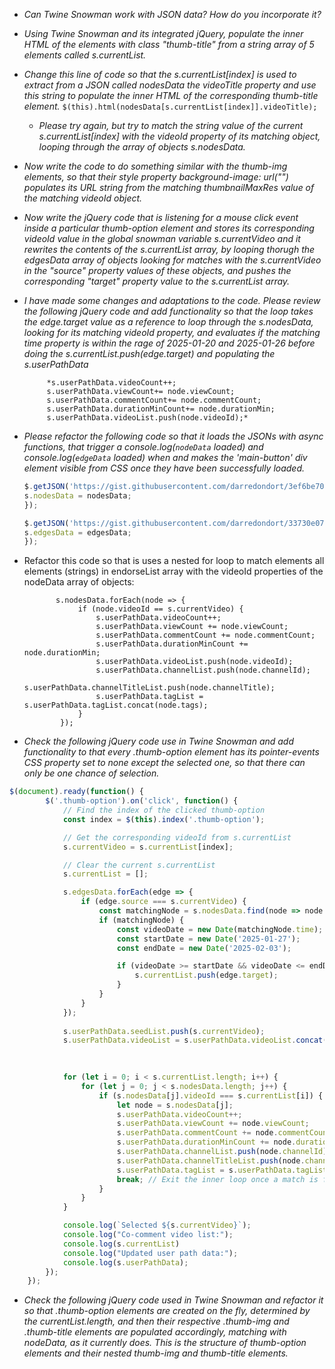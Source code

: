 - *Can Twine Snowman work with JSON data? How do you incorporate it?*
- *Using Twine Snowman and its integrated jQuery, populate the inner HTML of the elements with class "thumb-title" from a string array of 5 elements called s.currentList.*
- *Change this line of code so that the  s.currentList[index] is used to extract from a JSON called nodesData the videoTitle property and use this string to populate the inner HTML of the corresponding thumb-title element.*
`$(this).html(nodesData[s.currentList[index]].videoTitle);`
    - *Please try again, but try to match the string value of the current s.currentList[index] with the videoId property of its matching object, looping through the array of objects s.nodesData.*
- *Now write the code to do something similar with the thumb-img elements, so that their style property background-image: url("") populates its URL string from the matching thumbnailMaxRes value of the matching videoId object.*
- *Now write the jQuery code that is listening for a mouse click event inside a particular thumb-option element and stores its corresponding videoId value in the global snowman variable s.currentVideo and it rewrites the contents of the s.currentList array, by looping thorugh the edgesData array of objects looking for matches with the s.currentVideo in the "source" property values of these objects, and pushes the corresponding "target" property value to the s.currentList array.*
- *I have made some changes and adaptations to the code. Please review the following jQuery code and add functionality so that the loop takes the edge.target value as a reference to loop through the s.nodesData, looking for its matching videoId property, and evaluates if the matching time property is within the rage of 2025-01-20 and 2025-01-26 before doing the s.currentList.push(edge.target) and populating the s.userPathData*
    
    ```
     	 *s.userPathData.videoCount++;
         s.userPathData.viewCount+= node.viewCount;
         s.userPathData.commentCount+= node.commentCount;
         s.userPathData.durationMinCount+= node.durationMin;
    	 s.userPathData.videoList.push(node.videoId);*
    
    ```
    
- *Please refactor the following code so that it loads the JSONs with async functions, that trigger a console.log(`nodeData` loaded) and console.log(`edgeData` loaded) when and makes the 'main-button' div element visible from CSS once they have been successfully loaded.*
    
    ```jsx
    $.getJSON('https://gist.githubusercontent.com/darredondort/3ef6be70e07a8fb24efe4ad193e06c42/raw/d7305ac5243865543bca9fba22db42be1b36df59/20250120-20250220_yt_video-cocomment-net_ICE_USrel_10-nodes.json', function(nodesData) {
    s.nodesData = nodesData;
    });
    
    $.getJSON('https://gist.githubusercontent.com/darredondort/33730e07a18fc22be9bb410a5f231e6c/raw/24dc360bd28580721aa9d6e18e09bc5bc10290b6/20250120-20250220_yt_video-cocomment-net_ICE_USrel_10-edges.json', function(edgesData) {
    s.edgesData = edgesData;
    });
    ```
    
- Refactor this code so that is uses a nested for loop to match elements all elements (strings) in endorseList array with the videoId properties of the nodeData array of objects:
    
    ```
           s.nodesData.forEach(node => {
                if (node.videoId == s.currentVideo) {
                    s.userPathData.videoCount++;
                    s.userPathData.viewCount += node.viewCount;
                    s.userPathData.commentCount += node.commentCount;
                    s.userPathData.durationMinCount += node.durationMin;
                    s.userPathData.videoList.push(node.videoId);
                    s.userPathData.channelList.push(node.channelId);
                    s.userPathData.channelTitleList.push(node.channelTitle);
                    s.userPathData.tagList = s.userPathData.tagList.concat(node.tags);
                }
            });
    
    ```
    
- *Check the following jQuery code use in Twine Snowman and add functionality to that  every .thumb-option element has its pointer-events CSS property set to none except the selected one, so that there can only be one chance of selection.*

```jsx
$(document).ready(function() {
	    $('.thumb-option').on('click', function() {
	        // Find the index of the clicked thumb-option
	        const index = $(this).index('.thumb-option');

	        // Get the corresponding videoId from s.currentList
	        s.currentVideo = s.currentList[index];

	        // Clear the current s.currentList
	        s.currentList = [];

	        s.edgesData.forEach(edge => {
	            if (edge.source === s.currentVideo) {
	                const matchingNode = s.nodesData.find(node => node.videoId === edge.target);
	                if (matchingNode) {
	                    const videoDate = new Date(matchingNode.time);
	                    const startDate = new Date('2025-01-27');
	                    const endDate = new Date('2025-02-03');

	                    if (videoDate >= startDate && videoDate <= endDate) {
	                        s.currentList.push(edge.target);
	                    }
	                }
	            }
	        });
         	
            s.userPathData.seedList.push(s.currentVideo);
            s.userPathData.videoList = s.userPathData.videoList.concat(s.currentList);

            
                        
            for (let i = 0; i < s.currentList.length; i++) {
                for (let j = 0; j < s.nodesData.length; j++) {
                    if (s.nodesData[j].videoId === s.currentList[i]) {
                        let node = s.nodesData[j];
                        s.userPathData.videoCount++;
                        s.userPathData.viewCount += node.viewCount;
                        s.userPathData.commentCount += node.commentCount;
                        s.userPathData.durationMinCount += node.durationMin;
                        s.userPathData.channelList.push(node.channelId);
                        s.userPathData.channelTitleList.push(node.channelTitle);
                        s.userPathData.tagList = s.userPathData.tagList.concat(node.tags);
                        break; // Exit the inner loop once a match is found
                    }
                }
            }

	        console.log(`Selected ${s.currentVideo}`);
	        console.log("Co-comment video list:");
	        console.log(s.currentList)
	        console.log("Updated user path data:");
	        console.log(s.userPathData);
	    });
	});
```

- *Check the following jQuery code used in Twine Snowman and refactor it so that .thumb-option elements are created on the fly, determined by the currentList.length, and then their respective .thumb-img and .thumb-title elements are populated accordingly, matching with nodeData, as it currently does. This is the structure of thumb-option elements and their nested thumb-img and thumb-title elements.*